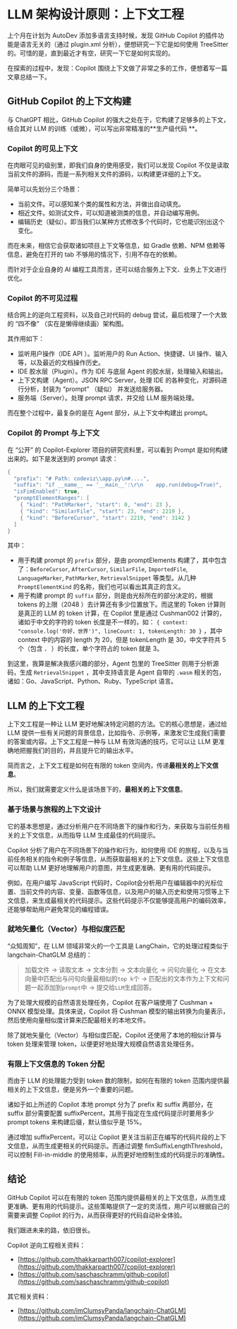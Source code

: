 # LLM 架构设计原则：上下文工程

上个月在计划为 AutoDev 添加多语言支持时候，发现 GitHub Copilot 的插件功能是语言无关的（通过 plugin.xml 分析），便想研究一下它是如何使用
TreeSitter 的。可惜的是，直到最近才有空，研究一下它是如何实现的。

在探索的过程中，发现：Copilot 围绕上下文做了非常之多的工作，便想着写一篇文章总结一下。

## GitHub Copilot 的上下文构建

与 ChatGPT 相比，GitHub Copilot 的强大之处在于，它构建了足够多的上下文，结合其对 LLM 的训练（或微），可以写出非常精准的**生产级代码
**。

### Copilot 的可见上下文

在肉眼可见的级别里，即我们自身的使用感受，我们可以发现 Copilot 不仅是读取当前文件的源码，而是一系列相关文件的源码，以构建更详细的上下文。

简单可以先划分三个场景：

- 当前文件。可以感知某个类的属性和方法，并做出自动填充。
- 相近文件。如测试文件，可以知道被测类的信息，并自动编写用例。
- 编辑历史（疑似）。即当我们以某种方式修改多个代码时，它也能识别出这个变化。

而在未来，相信它会获取诸如项目上下文等信息，如 Gradle 依赖、NPM 依赖等信息，避免在打开的 tab 不够用的情况下，引用不存在的依赖。

而针对于企业自身的 AI 编程工具而言，还可以结合服务上下文、业务上下文进行优化。

### Copilot 的不可见过程

结合网上的逆向工程资料，以及自己对代码的 debug 尝试，最后梳理了一个大致的 “四不像” （实在是懒得继续画）架构图。

其作用如下：

- 监听用户操作（IDE API ）。监听用户的 Run Action、快捷键、UI 操作、输入等，以及最近的文档操作历史。
- IDE 胶水层（Plugin）。作为 IDE 与底层 Agent 的胶水层，处理输入和输出。
- 上下文构建（Agent）。JSON RPC Server，处理 IDE 的各种变化，对源码进行分析，封装为 “prompt” （疑似） 并发送给服务器。
- 服务端（Server）。处理 prompt 请求，并交给 LLM 服务端处理。

而在整个过程中，最复杂的是在 Agent 部分，从上下文中构建出 prompt。

### Copilot 的 Prompt 与上下文

在 “公开” 的 Copilot-Explorer 项目的研究资料里，可以看到 Prompt 是如何构建出来的。如下是发送到的 prompt 请求：

```kotlin
{
  "prefix": "# Path: codeviz\\app.py\n#....",
  "suffix": "if __name__ == '__main__':\r\n    app.run(debug=True)",
  "isFimEnabled": true,
  "promptElementRanges": [
    { "kind": "PathMarker", "start": 0, "end": 23 },
    { "kind": "SimilarFile", "start": 23, "end": 2219 },
    { "kind": "BeforeCursor", "start": 2219, "end": 3142 }
  ]
}
```

其中：

- 用于构建 prompt 的 `prefix` 部分，是由 promptElements
  构建了，其中包含了：`BeforeCursor`, `AfterCursor`, `SimilarFile`, `ImportedFile`, `LanguageMarker`, `PathMarker`, `RetrievalSnippet`
  等类型。从几种 `PromptElementKind` 的名称，我们也可以看出其真正的含义。
- 用于构建 prompt 的 `suffix` 部分，则是由光标所在的部分决定的，根据 tokens 的上限（2048 ）去计算还有多少位置放下。而这里的
  Token 计算则是真正的 LLM 的 token 计算，在 Copilot 里是通过 Cushman002 计算的，诸如于中文的字符的 token
  长度是不一样的，如： `{ context: "console.log('你好，世界')", lineCount: 1, tokenLength: 30 }` ，其中 context 中的内容的
  length 为 20，但是 tokenLength 是 30，中文字符共 5 个（包含 `，` ）的长度，单个字符占的 token 就是 3。

到这里，我算是解决我感兴趣的部分，Agent 包里的 TreeSitter 则用于分析源码，生成 `RetrievalSnippet` ，其中支持语言是 Agent
自带的 `.wasm` 相关的包，诸如：Go、JavaScript、Python、Ruby、TypeScript 语言。

## LLM 的上下文工程

上下文工程是一种让 LLM 更好地解决特定问题的方法。它的核心思想是，通过给 LLM
提供一些有关问题的背景信息，比如指令、示例等，来激发它生成我们需要的答案或内容。上下文工程是一种与 LLM 有效沟通的技巧，它可以让
LLM 更准确地把握我们的目的，并且提升它的输出水平。

简而言之，上下文工程是如何在有限的 token 空间内，传递**最相关的上下文信息**。

所以，我们就需要定义什么是该场景下的，**最相关的上下文信息**。

### 基于场景与旅程的上下文设计

它的基本思想是，通过分析用户在不同场景下的操作和行为，来获取与当前任务相关的上下文信息，从而指导 LLM 生成最佳的代码提示。

Copilot 分析了用户在不同场景下的操作和行为，如何使用 IDE 的旅程，以及与当前任务相关的指令和例子等信息，从而获取最相关的上下文信息。这些上下文信息可以帮助
LLM 更好地理解用户的意图，并生成更准确、更有用的代码提示。

例如，在用户编写 JavaScript
代码时，Copilot会分析用户在编辑器中的光标位置、当前文件的内容、变量、函数等信息，以及用户的输入历史和使用习惯等上下文信息，来生成最相关的代码提示。这些代码提示不仅能够提高用户的编码效率，还能够帮助用户避免常见的编程错误。

### 就地矢量化（Vector）与相似度匹配

“众知周知”，在 LLM 领域非常火的一个工具是 LangChain，它的处理过程类似于 langchain-ChatGLM 总结的：


> 加载文件 -> 读取文本 -> 文本分割 -> 文本向量化 -> 问句向量化 -> 在文本向量中匹配出与问句向量最相似的`top k`个 ->
> 匹配出的文本作为上下文和问题一起添加到`prompt`中 -> 提交给`LLM`生成回答。
>

为了处理大规模的自然语言处理任务，Copilot 在客户端使用了 Cushman + ONNX 模型处理。具体来说，Copilot 将 Cushman
模型的输出转换为向量表示，然后使用向量相似度计算来匹配最相关的本地文件。

除了就地矢量化（Vector）与相似度匹配，Copilot 还使用了本地的相似计算与 token 处理来管理 token，以便更好地处理大规模自然语言处理任务。

### 有限上下文信息的 Token 分配

而由于 LLM 的处理能力受到 token 数的限制，如何在有限的 token 范围内提供最相关的上下文信息，便是另外一个重要的问题。

诸如于如上所述的 Copilot 本地 prompt 分为了 prefix 和 suffix 两部分，在 suffix 部分需要配置
suffixPercent，其用于指定在生成代码提示时要用多少 prompt tokens 来构建后缀，默认值似乎是 15%。

通过增加 suffixPercent，可以让 Copilot 更关注当前正在编写的代码片段的上下文信息，从而生成更相关的代码提示。而通过调整
fimSuffixLengthThreshold，可以控制 Fill-in-middle 的使用频率，从而更好地控制生成的代码提示的准确性。

## 结论

GitHub Copilot 可以在有限的 token 范围内提供最相关的上下文信息，从而生成更准确、更有用的代码提示。这些策略提供了一定的灵活性，用户可以根据自己的需要来调整
Copilot 的行为，从而获得更好的代码自动补全体验。

我们跟进未来的路，依旧很长。

Copilot 逆向工程相关资料：

- [https://github.com/thakkarparth007/copilot-explorer](https://github.com/thakkarparth007/copilot-explorer)
- [https://github.com/saschaschramm/github-copilot](https://github.com/saschaschramm/github-copilot)

其它相关资料：

- [https://github.com/imClumsyPanda/langchain-ChatGLM](https://github.com/imClumsyPanda/langchain-ChatGLM)

